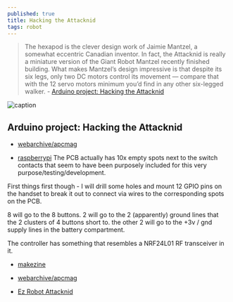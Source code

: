 ```yaml
---
published: true
title: Hacking the Attacknid
tags: robot
---
```

> The hexapod is the clever design work of Jaimie Mantzel, a somewhat eccentric Canadian inventor. In fact, the Attacknid is really a miniature version of the Giant Robot Mantzel recently finished building. What makes Mantzel’s design impressive is that despite its six legs, only two DC motors control its movement ­— compare that with the 12 servo motors minimum you’d find in any other six-legged walker. - [Arduino project: Hacking the Attacknid](https://web.archive.org/web/20140319044803/http://apcmag.com:80/arduino-project-hacking-attacknid.htm#null)

![caption](https://web.archive.org/web/20140320075928im_/http://media.apcmag.com/wp-content/uploads/sites/20/2014/03/attacknid.jpg)

## Arduino project: Hacking the Attacknid

- [webarchive/apcmag](https://web.archive.org/web/20140319044803/http://apcmag.com:80/arduino-project-hacking-attacknid.htm#null)

- [raspberrypi](https://www.raspberrypi.org/forums/viewtopic.php?t=23695)
The PCB actually has 10x empty spots next to the switch contacts that seem to have been purposely included for this very purpose/testing/development.

First things first though - I will drill some holes and mount 12 GPIO pins on the handset to break it out to connect via wires to the corresponding spots on the PCB.

8 will go to the 8 buttons.
2 will go to the 2 (apparently) ground lines that the 2 clusters of 4 buttons short to.
the other 2 will go to the +3v / gnd supply lines in the battery compartment.

The controller has something that resembles a NRF24L01 RF transceiver in it.

- [makezine](https://makezine.com/2015/05/08/hack-cool-off-shelf-toys-robots/)

- [webarchive/apcmag](https://web.archive.org/web/20140319044803/http://apcmag.com:80/arduino-project-hacking-attacknid.htm#null)

- [Ez Robot Attacknid](https://synthiam.com/Robot/Ez-Robot-Attacknid-6lr-137)
